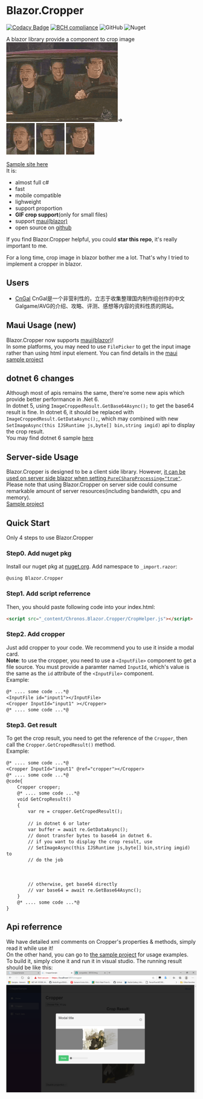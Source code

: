 # Blazor.Cropper

[![Codacy Badge](https://api.codacy.com/project/badge/Grade/8184731f2b374089a64e53d24e1c09a7)](https://app.codacy.com/gh/Chronostasys/Blazor.Cropper?utm_source=github.com&utm_medium=referral&utm_content=Chronostasys/Blazor.Cropper&utm_campaign=Badge_Grade)
[![BCH compliance](https://bettercodehub.com/edge/badge/Chronostasys/Blazor.Cropper?branch=master)](https://bettercodehub.com/)
![GitHub](https://img.shields.io/github/license/Chronostasys/Blazor.Cropper)
![Nuget](https://img.shields.io/nuget/v/Chronos.Blazor.Cropper)

A blazor library provide a component to crop image  
![](imgs/base.gif)=>  
![](imgs/1.gif) ![](imgs/2.gif) ![](imgs/3.gif)  

[Sample site here](https://chronostasys.github.io/)  
It is:
- almost full c#
- fast
- mobile compatible
- lighweight
- support proportion
- **GIF crop support**(only for small files)
- support [maui(blazor)](https://github.com/dotnet/maui)
- open source on [github](https://github.com/Chronostasys/Blazor.Cropper)  

If you find Blazor.Cropper helpful, you could **star this repo**, it's really important to me.  

For a long time, crop image in blazor bother me a lot. That's why I tried to implement a cropper in blazor.    

## Users
- [CnGal](https://www.cngal.org/) CnGal是一个非营利性的，立志于收集整理国内制作组创作的中文Galgame/AVG的介绍、攻略、评测、感想等内容的资料性质的网站。

## Maui Usage (new)
Blazor.Cropper now supports [maui(blazor)](https://github.com/dotnet/maui)!  
In some platforms, you may need to use `FilePicker` to get the input image
rather than using html input element. You can find details in the [maui sample project](https://github.com/Chronostasys/CropperMaui)

## dotnet 6 changes
Although most of apis remains the same, there're some new apis which provide better 
performance in .Net 6.  
In dotnet 5, using `ImageCroppedResult.GetBase64Async();` to get the base64 result is fine. 
In dotnet 6, it should be replaced with `ImageCroppedResult.GetDataAsync();`, which may combined 
with new `SetImageAsync(this IJSRuntime js,byte[] bin,string imgid)` api to display the crop result.  
You may find dotnet 6 sample [here](CropperSampleV6)

## Server-side Usage
Blazor.Cropper is designed to be a client side library. However, [it can be used on server side blazor when setting `PureCSharpProcessing="true"`](https://github.com/Chronostasys/Blazor.Cropper/issues/30).  
Please note that using Blazor.Cropper on server side could consume remarkable amount of server resources(including bandwidth, cpu and memory).  
[Sample project](https://github.com/Chronostasys/ServerSideCropperExample)

## Quick Start
Only 4 steps to use Blazor.Cropper
### Step0. Add nuget  pkg
Install our nuget pkg at [nuget.org](https://www.nuget.org/packages/Chronos.Blazor.Cropper). 
Add namespace to `_import.razor`:  
```razor
@using Blazor.Cropper
```
### Step1. Add script referrence
Then, you should paste following code into your index.html:  
```html
<script src="_content/Chronos.Blazor.Cropper/CropHelper.js"></script>
```
### Step2. Add cropper
Just add cropper to your code. We recommend you to use it inside a modal card.  
**Note**: to use the cropper, you need to use a `<InputFile>` component to get a file source. 
You must provide a paramter named `InputId`, which's value is the same as the `id` attribute of the `<InputFile>` component.  
Example:
```razor
@* .... some code ...*@
<InputFile id="input1"></InputFile>
<Cropper InputId="input1" ></Cropper>
@* .... some code ...*@
```

### Step3. Get result
To get the crop result, you need to get the reference of the `Cropper`, then call the `Cropper.GetCropedResult()` method.  
Example:  
```razor
@* .... some code ...*@
<Cropper InputId="input1" @ref="cropper"></Cropper>
@* .... some code ...*@
@code{
    Cropper cropper;
    @* .... some code ...*@
    void GetCropResult()
    {
        var re = cropper.GetCropedResult();

        // in dotnet 6 or later
        var buffer = await re.GetDataAsync();
        // donot transfer bytes to base64 in dotnet 6.
        // if you want to display the crop result, use 
        // SetImageAsync(this IJSRuntime js,byte[] bin,string imgid) to
        // do the job



        // otherwise, get base64 directly
        // var base64 = await re.GetBase64Async();
    }
    @* .... some code ...*@
}
```


## Api referrence
We have detailed xml comments on Cropper's properties & methods, simply read it while use it!  
On the other hand, you can go to [the sample project](CropperSampleV6) for usage examples.  
To build it, simply clone it and run it in visual studio. The running result should be like this:  
![](2020-09-26-12-29-30.png)  

